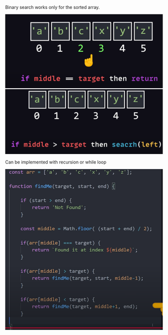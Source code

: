 Binary search works only for the sorted array.

![img_1.png](img_1.png)
![img.png](img.png)

Can be implemented with recursion or while loop

![img_2.png](img_2.png)
